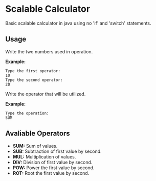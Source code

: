 # Scalable Calculator
Basic scalable calculator in java using no 'if' and 'switch' statements.

## Usage
Write the two numbers used in operation.

**Example:**
```
Type the first operator:
10
Type the second operator:
20
```
Write the operator that will be utilized.

**Example:**
```
Type the operation:
SUM
```

## Avaliable Operators

* **SUM:** Sum of values.
* **SUB:** Subtraction of first value by second.
* **MUL:** Multiplication of values.
* **DIV:** Division of first value by second.
* **POW:** Power the first value by second.
* **ROT:** Root the first value by second.
